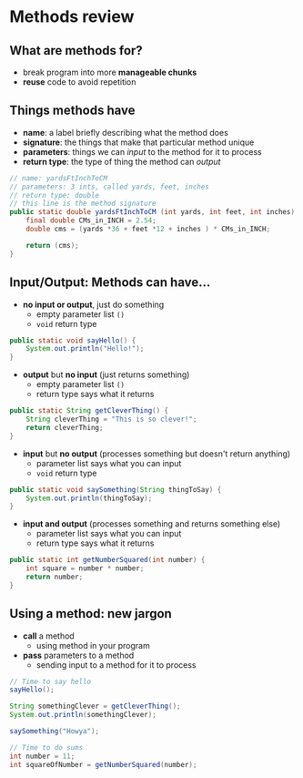 # Methods review

## What are methods for?
- break program into more **manageable chunks**
- **reuse** code to avoid repetition

## Things methods have
- **name**: a label briefly describing what the method does
- **signature**: the things that make that particular method unique
- **parameters**: things we can *input* to the method for it to process
- **return type**: the type of thing the method can *output*
```java
// name: yardsFtInchToCM
// parameters: 3 ints, called yards, feet, inches
// return type: double
// this line is the method signature
public static double yardsFtInchToCM (int yards, int feet, int inches)  {
    final double CMs_in_INCH = 2.54;
    double cms = (yards *36 + feet *12 + inches ) * CMs_in_INCH;

    return (cms);
}
```

## Input/Output: Methods can have...
- **no input or output**, just do something
    - empty parameter list `()`
    - `void` return type
```java
public static void sayHello() {
    System.out.println("Hello!");
}
```

- **output** but **no input** (just returns something)
    - empty parameter list `()`
    - return type says what it returns
```java
public static String getCleverThing() {
    String cleverThing = "This is so clever!";
    return cleverThing;
}
```

- **input** but **no output** (processes something but doesn't return anything)
    - parameter list says what you can input
    - `void` return type
```java
public static void saySomething(String thingToSay) {
    System.out.println(thingToSay);
}
```

- **input and output** (processes something and returns something else)
    - parameter list says what you can input
    - return type says what it returns
```java
public static int getNumberSquared(int number) {
    int square = number * number;
    return number;
}
```

## Using a method: new jargon
- **call** a method
    - using method in your program
- **pass** parameters to a method
    - sending input to a method for it to process

```java
// Time to say hello
sayHello();

String somethingClever = getCleverThing();
System.out.println(somethingClever);

saySomething("Howya");

// Time to do sums
int number = 11;
int squareOfNumber = getNumberSquared(number);
```


